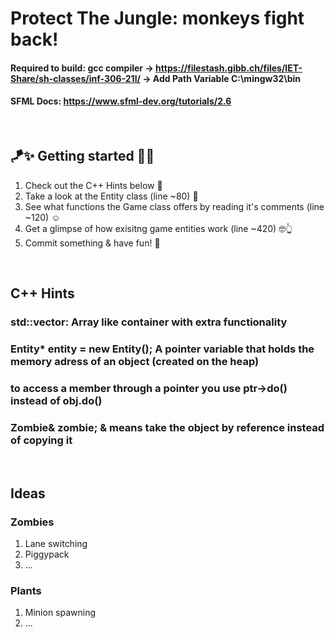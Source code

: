 ﻿# Protect The Jungle: monkeys fight back!

#### Required to build: gcc compiler -> https://filestash.gibb.ch/files/IET-Share/sh-classes/inf-306-21l/ -> Add Path Variable C:\mingw32\bin
#### SFML Docs: https://www.sfml-dev.org/tutorials/2.6

<br/>

## 🪁✨ Getting started 🚀🎯
1. Check out the C++ Hints below 💪
2. Take a look at the Entity class (line ~80) 🤔
3. See what functions the Game class offers by reading it's comments (line ~120) ☺️
4. Get a glimpse of how exisitng game entities work (line ~420) 🤓👆
5. Commit something & have fun! 💜

<br/>

## C++ Hints
### std::vector: Array like container with extra functionality
### Entity* entity = new Entity(); A pointer variable that holds the memory adress of an object (created on the heap)
### to access a member through a pointer you use ptr->do() instead of obj.do()
### Zombie& zombie; & means take the object by reference instead of copying it

<br/>

## Ideas

### Zombies
1. Lane switching
2. Piggypack
3. ...

### Plants
1. Minion spawning
2. ...